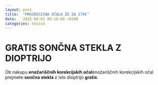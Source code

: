 ```yaml
---
layout: post
title:  "PROGRESIVNA OČALA ŽE ZA 179€"
date:   2025-04-01 09:16:06 +0100
categories: novice
---
```


<BODY>
<H1>GRATIS SONČNA STEKLA Z DIOPTRIJO</H1>
<p>Ob nakupu <b>enožariščnih korekcijskih očal</b>enožariščnih korekcijskih očal prejmete <b>sončna stekla</b> z isto dioptrijo <b>gratis</b>. </p>
 
</BODY>
